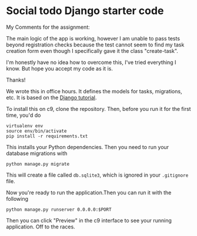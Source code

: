 # Social todo Django starter code



My Comments for the assignment:

The main logic of the app is working, however I am unable to pass tests beyond registration checks because the test cannot seem to find my task creation form even though I specifically gave it the class "create-task".

I'm honestly have no idea how to overcome this, I've tried everything I know. But hope you accept my code as it is.

Thanks!



We wrote this in office hours. It defines the models for tasks,
migrations, etc. It is based on the 
[Django tutorial](https://docs.djangoproject.com/en/1.9/intro/).

To install this on c9, clone the repository. Then, before you run it
for the first time, you'd do

```
virtualenv env
source env/bin/activate
pip install -r requirements.txt
```
This installs your Python dependencies. Then you need to run your database
migrations with 

```
python manage.py migrate
```

This will create a file called `db.sqlite3`, which is ignored in your
`.gitignore` file. 

Now you're ready to run the application.Then you can run it with the following

```
python manage.py runserver 0.0.0.0:$PORT
```

Then you can click "Preview" in the c9 interface to see your running application.
Off to the races.

